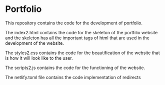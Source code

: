 # Portfolio


This repository contains the code for the development of portfolio.


The index2.html contains the code for the skeleton of the portfilio website and the skeleton has all the important tags of html that are used in the development of the website.


The styles2.css contains the code for the beautification of the website that is how it will look like to the user.


The scripts2.js contains the code for the functioning of the website.


The netlify.toml file contains the code implementation of redirects
